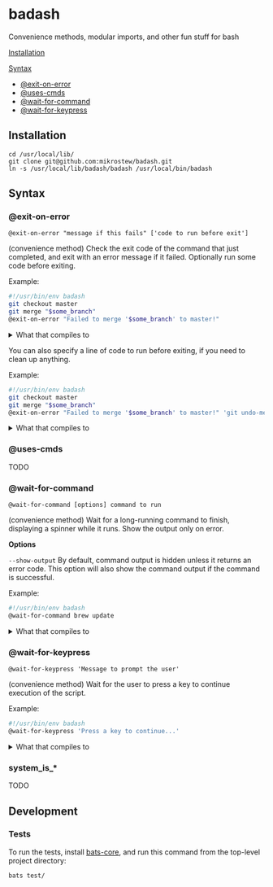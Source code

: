 # badash

Convenience methods, modular imports, and other fun stuff for bash

[Installation](#installation)

[Syntax](#syntax)
* [@exit-on-error](#exit-on-error)
* [@uses-cmds](#uses-cmds)
* [@wait-for-command](#wait-for-command)
* [@wait-for-keypress](#wait-for-keypress)

## Installation

```
cd /usr/local/lib/
git clone git@github.com:mikrostew/badash.git
ln -s /usr/local/lib/badash/badash /usr/local/bin/badash
```

## Syntax

### @exit-on-error

`@exit-on-error "message if this fails" ['code to run before exit']`

(convenience method) Check the exit code of the command that just completed, and exit with an error message if it failed. Optionally run some code before exiting.

Example:

```bash
#!/usr/bin/env badash
git checkout master
git merge "$some_branch"
@exit-on-error "Failed to merge '$some_branch' to master!"
```

<details>
  <summary>What that compiles to</summary>

```bash
#!/usr/bin/env bash
git checkout master
git merge "$some_branch"
exit_code="$?"
if [ "$exit_code" -ne 0 ]
then
  echo "Failed to merge '$some_branch' to master!" >&2
  exit "$exit_code"
fi
```
</details>

You can also specify a line of code to run before exiting, if you need to clean up anything.

Example:

```bash
#!/usr/bin/env badash
git checkout master
git merge "$some_branch"
@exit-on-error "Failed to merge '$some_branch' to master!" 'git undo-merge-somehow'
```

<details>
  <summary>What that compiles to</summary>

```bash
#!/usr/bin/env bash
git checkout master
git merge "$some_branch"
exit_code="$?"
if [ "$exit_code" -ne 0 ]
then
  echo "Failed to merge '$some_branch' to master!" >&2
  git undo-merge-somehow
  exit "$exit_code"
fi
```
</details>

### @uses-cmds

TODO

### @wait-for-command

`@wait-for-command [options] command to run`

(convenience method) Wait for a long-running command to finish, displaying a spinner while it runs. Show the output only on error.

**Options**

`--show-output` By default, command output is hidden unless it returns an error code. This option will also show the command output if the command is successful.

Example:

```bash
#!/usr/bin/env badash
@wait-for-command brew update
```

<details>
  <summary>What that compiles to</summary>

```bash
#!/usr/bin/env bash
COLOR_FG_BOLD_GREEN='\033[1;32m'
COLOR_FG_GREEN='\033[0;32m'
COLOR_FG_RED='\033[0;31m'
COLOR_RESET='\033[0m'
if [ "$(uname -s)" == 'Darwin' ]; then DATE_CMD=gdate; else DATE_CMD=date; fi
# show a busy spinner while command is running
# and only show output if there is an error
gen::wait-for-command() {
  # flags
  #  --show-output: always show command output
  if [ "$1" == "--show-output" ]
  then
    local show_output="true"
    shift
  fi
  # input is a command array
  local cmd_string="$@"

  # calculate things for the output
  local spin_chars='⠋⠙⠹⠸⠼⠴⠦⠧⠇⠏' # braille dots
  local num_chars=${#spin_chars}
  local total_length=$(( 2 + ${#cmd_string} ))

  # run the command async, and capture the PID
  local cmd_start_time=$($DATE_CMD +%s%3N)
  exec 3< <("$@" 2>&1)
  local cmd_pid="$!"

  # wait for the command to complete, showing a busy spinner
  i=0
  while kill -0 $cmd_pid 2>/dev/null
  do
    i=$(( (i + 1) % num_chars ))
    printf "\r${spin_chars:$i:1} ${COLOR_FG_BOLD_GREEN}running${COLOR_RESET} '${cmd_string}'" >&2
    sleep 0.1
  done
  # calculate total runtime (approx)
  local cmd_stop_time=$($DATE_CMD +%s%3N)
  local cmd_run_time=$((cmd_stop_time - cmd_start_time))

  # get the exit code of that process
  wait $cmd_pid
  local exit_code="$?"

  # TODO: attempt to clean up, depending on option (doesn't always work)
  # but still check if it failed?
  #printf "\r%-${total_length}s\r" ' ' >&2

  printf "\r  ${COLOR_FG_BOLD_GREEN}running${COLOR_RESET} '$cmd_string' (${cmd_run_time}ms)" >&2

  # check that the command was successful
  if [ "$exit_code" == 0 ]
  then
    printf " [${COLOR_FG_GREEN}OK${COLOR_RESET}]\n"
    # show output if configured
    if [ "$show_output" == "true" ]; then cat <&3; fi
  else
    printf " [${COLOR_FG_RED}ERROR${COLOR_RESET}]\n"
    # if it fails, show the command output
    cat <&3
  fi
}
gen::wait-for-command brew update
```
</details>


### @wait-for-keypress

`@wait-for-keypress 'Message to prompt the user'`

(convenience method) Wait for the user to press a key to continue execution of the script.

Example:

```bash
#!/usr/bin/env badash
@wait-for-keypress 'Press a key to continue...'
```

<details>
  <summary>What that compiles to</summary>

```bash
#!/usr/bin/env bash
echo -n 'Press a key to continue...'
read -n1 -s
```
</details>

### system_is_*

TODO


## Development

### Tests

To run the tests, install [bats-core](https://github.com/bats-core/bats-core), and run this command from the top-level project directory:

```
bats test/
```
